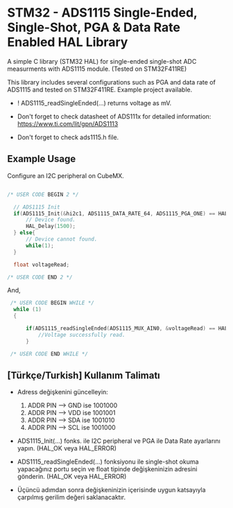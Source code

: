 # STM32 - ADS1115 Single-Ended, Single-Shot, PGA & Data Rate Enabled HAL Library
A simple C library (STM32 HAL) for single-ended single-shot ADC measurments with ADS1115 module. (Tested on STM32F411RE)

This library includes several configurations such as PGA and data rate of ADS1115 and tested on STM32F411RE. Example project available.

* ! ADS1115_readSingleEnded(...) returns voltage as mV.

* Don't forget to check datasheet of ADS111x for detailed information: https://www.ti.com/lit/gpn/ADS1113
* Don't forget to check ads1115.h file.

## Example Usage
Configure an I2C peripheral on CubeMX.

```c

/* USER CODE BEGIN 2 */

  // ADS1115 Init
  if(ADS1115_Init(&hi2c1, ADS1115_DATA_RATE_64, ADS1115_PGA_ONE) == HAL_OK){
	  // Device found.
	  HAL_Delay(1500);
  } else{
	  // Device cannot found.
	  while(1);
  }

  float voltageRead;

/* USER CODE END 2 */

```
And,
```c
 /* USER CODE BEGIN WHILE */
  while (1)
  {

	  if(ADS1115_readSingleEnded(ADS1115_MUX_AIN0, &voltageRead) == HAL_OK){
		  //Voltage successfully read.
	  }

 /* USER CODE END WHILE */
```

## [Türkçe/Turkish] Kullanım Talimatı

 * Adress değişkenini güncelleyin:
 	1) ADDR PIN --> GND ise 1001000
 	2) ADDR PIN --> VDD ise 1001001
 	3) ADDR PIN --> SDA ise 1001010
 	4) ADDR PIN --> SCL ise 1001000

 * ADS1115_Init(...) fonks. ile I2C peripheral ve PGA ile Data Rate ayarlarını yapın. (HAL_OK veya HAL_ERROR)
 * ADS1115_readSingleEnded(...) fonksiyonu ile single-shot okuma yapacağınız portu seçin ve float tipinde değişkeninizin adresini gönderin. (HAL_OK veya HAL_ERROR)
 * Üçüncü adımdan sonra değişkeninizin içerisinde uygun katsayıyla çarpılmış gerilim değeri saklanacaktır.
